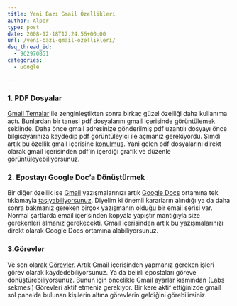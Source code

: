 ```yaml
---
title: Yeni Bazı Gmail Özellikleri
author: Alper
type: post
date: 2008-12-18T12:24:56+00:00
url: /yeni-bazi-gmail-ozellikleri/
dsq_thread_id:
  - 962970851
categories:
  - Google

---
```

### **1. PDF Dosyalar**

[Gmail Temalar][1] ile zenginleştikten sonra birkaç güzel özelliği daha kullanıma açtı. Bunlardan bir tanesi pdf dosyalarını gmail içerisinde görüntülemek şeklinde. Daha önce gmail adresinize gönderilmiş pdf uzantılı dosyayı önce bilgisayarınıza kaydedip pdf görüntüleyici ile açmanız gerekiyordu. Şimdi artık bu özellik gmail içerisine [konulmuş][2]. Yani gelen pdf dosyalarını direkt olarak gmail içerisinden pdf&#8217;in içerdiği grafik ve düzenle görüntüleyebiliyorsunuz.

### **2. Epostayı Google Doc&#8217;a Dönüştürmek**

Bir diğer özellik ise <a href="https://www.gmail.com" target="_blank">Gmail</a> yazışmalarınızı artık <a href="https://docs.google.com/" target="_blank">Google Docs</a> ortamına tek tıklamayla [taşıyabiliyorsunuz][3]. Diyelim ki önemli kararların alındığı ya da daha sonra bakmanız gereken birçok yazışmanın olduğu bir email serisi var. Normal şartlarda email içerisinden kopyala yapıştır mantığıyla size gerekenleri almanız gerekecekti. Gmail içerisinden artık bu yazışmalarınızı direkt olarak Google Docs ortamına alabiliyorsunuz.

### **3.Görevler**

Ve son olarak [Görevler][4]. Artık Gmail içerisinden yapmanız gereken işleri görev olarak kaydedebiliyorsunuz. Ya da belirli epostaları göreve dönüştürebiliyorsunuz. Bunun için öncelikle Gmail ayarlar kısmından (Labs sekmesi) Görevleri aktif etmeniz gerekiyor. Bir kere aktif ettiğinizde gmail sol panelde bulunan kişilerin altına görevlerin geldiğini görebilirsiniz.

 [1]: https://www.murekkep.org/gmail-temalar-ile-daha-guzel-549
 [2]: https://gmailblog.blogspot.com/2008/12/fast-pdf-viewing-right-in-your-browser.html
 [3]: https://gmailblog.blogspot.com/2008/12/new-in-labs-turn-email-into-google-doc.html
 [4]: https://gmailblog.blogspot.com/2008/12/new-in-labs-tasks.html